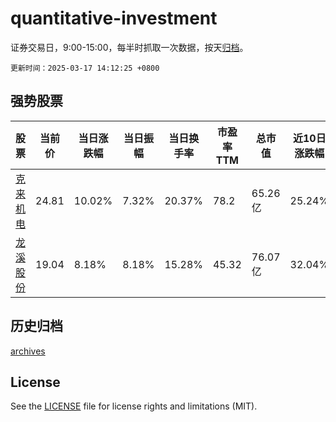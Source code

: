 # quantitative-investment

证券交易日，9:00-15:00，每半时抓取一次数据，按天[归档](archives)。

`更新时间：2025-03-17 14:12:25 +0800`

## 强势股票

|股票|当前价|当日涨跌幅|当日振幅|当日换手率|市盈率TTM|总市值|近10日涨跌幅|
|----|----|----|----|----|----|----|----|
|[克来机电](https://xueqiu.com/S/SH603960)|24.81|10.02%|7.32%|20.37%|78.2|65.26亿|25.24%|
|[龙溪股份](https://xueqiu.com/S/SH600592)|19.04|8.18%|8.18%|15.28%|45.32|76.07亿|32.04%|

## 历史归档

[archives](archives)

## License

See the [LICENSE](LICENSE) file for license rights and limitations (MIT).